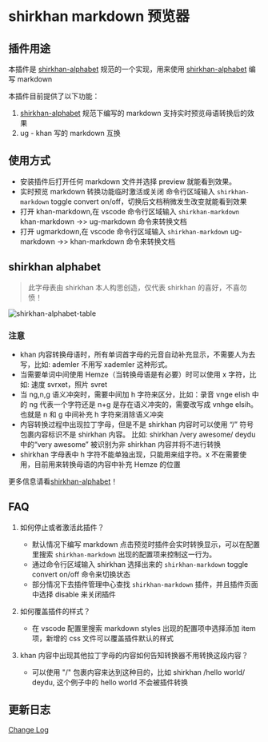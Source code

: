 # shirkhan markdown 预览器

## 插件用途

本插件是 [shirkhan-alphabet](https://gitee.com/silvaq/shirkhan-alphabet) 规范的一个实现，用来使用 [shirkhan-alphabet](https://gitee.com/silvaq/shirkhan-alphabet) 编写 markdown

本插件目前提供了以下功能：

1. [shirkhan-alphabet](https://gitee.com/silvaq/shirkhan-alphabet) 规范下编写的 markdown 支持实时预览母语转换后的效果
2. ug - khan 写的 markdown 互换

## 使用方式

- 安装插件后打开任何 markdown 文件并选择 preview 就能看到效果。
- 实时预览 markdown 转换功能临时激活或关闭 命令行区域输入 `shirkhan-markdown` toggle convert on/off，切换后文档稍微发生改变就能看到效果
- 打开 khan-markdown,在 vscode 命令行区域输入 `shirkhan-markdown` khan-markdown ->> ug-markdown 命令来转换文档
- 打开 ugmarkdown,在 vscode 命令行区域输入 `shirkhan-markdown` ug-markdown ->> khan-markdown 命令来转换文档

## shirkhan alphabet

> 此字母表由 shirkhan 本人构思创造，仅代表 shirkhan 的喜好，不喜勿愤！

![shirkhan-alphabet-table](https://shirkhan-alphabet.oss-cn-beijing.aliyuncs.com/shirkhan-alphabet/shirkhan-alphabet-table.jpg)

### 注意

- khan 内容转换母语时，所有单词首字母的元音自动补充显示，不需要人为去写，比如: ademler 不用写 xademler 这种形式。
- 当需要单词中间使用 Hemze（当转换母语是有必要）时可以使用 x 字符，比如: 速度 svrxet，照片 svret
- 当 ng,n,g 语义冲突时，需要中间加 h 字符来区分，比如：录音 vnge elish 中的 ng 代表一个字符还是 n+g 是存在语义冲突的，需要改写成 vnhge elsih。 也就是 n 和 g 中间补充 h 字符来消除语义冲突
- 内容转换过程中出现拉丁字母，但是不是 shirkhan 内容时可以使用 “/” 符号包裹内容标识不是 shirkhan 内容。 比如: shirkhan /very awesome/ deydu 中的“very awesome” 被识别为非 shirkhan 内容并将不进行转换
- shirkhan 字母表中 h 字符不能单独出现，只能用来组字符。x 不在需要使用，目前用来转换母语的内容中补充 Hemze 的位置

更多信息请看[shirkhan-alphabet](https://gitee.com/silvaq/shirkhan-alphabet)！

## FAQ

1. 如何停止或者激活此插件？

   - 默认情况下编写 markdown 点击预览时插件会实时转换显示，可以在配置里搜索 `shirkhan-markdown` 出现的配置项来控制这一行为。
   - 通过命令行区域输入 shirkhan 选择出来的 `shirkhan-markdown` toggle convert on/off 命令来切换状态
   - 部分情况下去插件管理中心查找 `shirkhan-markdown` 插件，并且插件页面中选择 disable 来关闭插件

2. 如何覆盖插件的样式？

   - 在 vscode 配置里搜索 markdown styles 出现的配置项中选择添加 item 项，新增的 css 文件可以覆盖插件默认的样式

3. khan 内容中出现其他拉丁字母的内容如何告知转换器不用转换这段内容？
   - 可以使用 "/" 包裹内容来达到这种目的，比如 shirkhan /hello world/ deydu, 这个例子中的 hello world 不会被插件转换

## 更新日志

[Change Log](./CHANGELOG.md)
